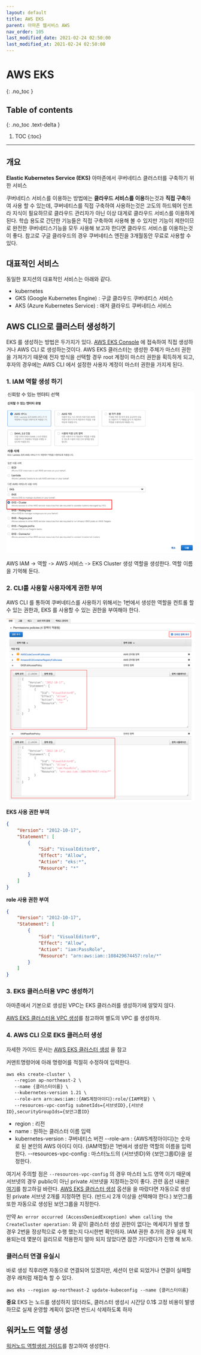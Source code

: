 ```yaml
---
layout: default
title: AWS EKS
parent: 아마존 웹서비스 AWS
nav_order: 105
last_modified_date: 2021-02-24 02:50:00
last_modified_at: 2021-02-24 02:50:00
---
```


# AWS EKS
{: .no_toc }

## Table of contents
{: .no_toc .text-delta }

1. TOC
{:toc}

---

## 개요

**Elastic Kubernetes Service (EKS)** 아마존에서 쿠버네티스 클러스터를 구축하기 위한 서비스

쿠버네티스 서비스를 이용하는 방법에는 **클라우드 서비스를 이용**하는것과 **직접 구축**하여 사용 할 수 있는데, 쿠버네티스를 직접 구축하여 사용하는것은 고도의 하드웨어 인프라 지식이 필요하므로 클라우드 관리자가 아닌 이상 대게로 클라우드 서비스를 이용하게 된다. 학습 용도로 간단한 기능들은 직접 구축하여 사용해 볼 수 있지만 기능이 제한이므로 완전한 쿠버네티스기능을 모두 사용해 보고자 한다면 클라우드 서비스를 이용하는것이 좋다. 참고로 구글 클라우드의 경우 쿠버네티스 엔진을 3개월동안 무료로 사용할 수 있다.

## 대표적인 서비스

동일한 포지션의 대표적인 서비스는 아래와 같다.

- kubernetes
- GKS (Google Kubernetes Engine) : 구글 클라우드 쿠버네티스 서비스
- AKS (Azure Kubernetes Service) : 애저 클라우드 쿠버네티스 서비스

## AWS CLI으로 클러스터 생성하기

EKS 를 생성하는 방법은 두가지가 있다. [AWS EKS Console](https://ap-northeast-2.console.aws.amazon.com/eks) 에 접속하여 직접 생성하거나 AWS CLI 로 생성하는것이다. AWS EKS 클러스터는 생성한 주체가 마스터 권한을 가져가기 때문에 전자 방식을 선택할 경우 root 계정이 마스터 권한을 획득하게 되고, 후자의 경우에는 AWS CLI 에서 설정한 사용자 계정이 마스터 권한을 가지게 된다.

### 1. IAM 역할 생성 하기

![eks_01.png](/meta/docs/aws/eks_01.png)

AWS IAM -> 역할 -> AWS 서비스 -> EKS Cluster 생성 역할을 생성한다. 역할 이름을 기억해 둔다.

### 2. CLI를 사용할 사용자에게 권한 부여

AWS CLI 를 통하여 쿠버네티스를 사용하기 위해서는 1번에서 생성한 역할을 컨트롤 할 수 있는 권한과, EKS 를 사용할 수 있는 권한을 부여해야 한다. 

![eks_02.png](/meta/docs/aws/eks_02.png)

**EKS 사용 권한 부여**
```json
{
    "Version": "2012-10-17",
    "Statement": [
        {
            "Sid": "VisualEditor0",
            "Effect": "Allow",
            "Action": "eks:*",
            "Resource": "*"
        }
    ]
}
```

**role 사용 권한 부여**
```json
{
    "Version": "2012-10-17",
    "Statement": [
        {
            "Sid": "VisualEditor0",
            "Effect": "Allow",
            "Action": "iam:PassRole",
            "Resource": "arn:aws:iam::108429674457:role/*"
        }
    ]
}
```

### 3. EKS 클러스터용 VPC 생성하기

아마존에서 기본으로 생성된 VPC는 EKS 클러스러를 생성하기에 알맞지 않다. 

[AWS EKS 클러스터용 VPC 생성](https://docs.aws.amazon.com/ko_kr/eks/latest/userguide/creating-a-vpc.html)를 참고하여 별도의 VPC 를 생성하자.

### 4. AWS CLI 으로 EKS 클러스터 생성

자세한 가이드 문서는 [AWS EKS 클러스터 생성](https://docs.aws.amazon.com/ko_kr/eks/latest/userguide/create-cluster.html) 을 참고

커맨트명령어에 아래 명령어를 적절히 수정하여 입력한다.

```
aws eks create-cluster \
   --region ap-northeast-2 \ 
   --name {클러스터이름} \ 
   --kubernetes-version 1.21 \
   --role-arn arn:aws:iam::{AWS계정아이디}:role/{IAM역할} \
   --resources-vpc-config subnetIds={서브넷ID},{서브넷ID},securityGroupIds={보안그룹ID}
```

- region : 리전
- name : 원하는 클러스터 이름 입력 
- kubernetes-version : 쿠버네티스 버전
--role-arn : {AWS계정아이디}는 숫자로 된 본인의 AWS 아이디 이다. {IAM역할}은 1번에서 생성한 역할의 이름을 입력한다.
--resources-vpc-config : 마스터노드의 {서브넷ID}와 {보안그룹ID}을 설정한다.

여기서 주의할 점은 <code>--resources-vpc-config</code> 의 경우 마스터 노드 영역 이기 때문에 서브넷의 경우 public이 아닌 private 서브넷을 지정하는것이 좋다. 관련 옵션 내용은 [여기](https://docs.aws.amazon.com/cli/latest/reference/eks/create-cluster.html#options)를 참고하길 바란다. [AWS EKS 클러스터 생성](https://docs.aws.amazon.com/ko_kr/eks/latest/userguide/create-cluster.html) 옵션을 을 따랐다면 자동으로 생성된 private 서브넷 2개를 지정하면 된다. (반드시 2개 이상을 선택해야 한다.) 보안그룹 또한 자동으로 생성된 보안그룹을 지정한다.

만약 <code>An error occurred (AccessDeniedException) when calling the CreateCluster operation:</code> 와 같이 클러스터 생성 권한이 없다는 메세지가 발생 할 경우 2번을 정상적으로 수행 했는지 다시한번 확인하자. IAM 권한 추가의 경우 실제 적용되는데 몇분이 걸리므로 적용한지 얼마 되지 않았다면 잠깐 기다렸다가 진행 해 보자.

### 클러스터 연결 유실시

바로 생성 직후라면 자동으로 연결되어 있겠지만, 세션이 만료 되었거나 연결이 실패할 경우 래처럼 재접속 할 수 있다.

```
aws eks --region ap-northeast-2 update-kubeconfig --name {클러스터이름}
```

**중요** EKS 는 노드를 생성하지 않더라도, 클러스터 생성시 시간당 0.1$ 고정 비용이 발생 하므로 실제 운영할 계획이 없다면 반드시 삭제하도록 하자

## 워커노드 역할 생성

[워커노드 역할생성 가이드](https://docs.aws.amazon.com/eks/latest/userguide/create-node-role.html#create-worker-node-role)를 참고하여 생성한다.